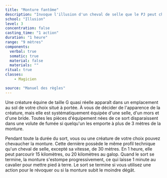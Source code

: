 ```yaml
---
title: "Monture fantôme"
description: "Invoque l'illusion d'un cheval de selle que le PJ peut chevaucher."
school: "Illusion"
level: 3
concentration: false
casting_time: "1 action"
duration: "1 heure"
range: "9 mètres"
components:
  verbal: true
  somatic: true
  material: false
  materials: ""
ritual: true
classes:
    - Magicien

source: "Manuel des règles"
---
```

Une créature équine de taille G quasi réelle apparaît dans un emplacement au sol de votre choix situé à portée. À vous de décider de l'apparence de la créature, mais elle est systématiquement équipée d'une selle, d'un mors et d'une bride. Toutes les pièces d'équipement nées de ce sort disparaissent dans une volute de fumée si quelqu'un les emporte à plus de 3 mètres de la monture.

Pendant toute la durée du sort, vous ou une créature de votre choix pouvez chevaucher la monture. Cette dernière possède le même profil technique qu'un cheval de selle, excepté sa vitesse, de 30 mètres. En 1 heure, elle peut parcourir 15 kilomètres, ou 20 kilomètres au galop. Quand le sort se termine, la monture s'estompe progressivement, ce qui laisse 1 minute au  cavalier pour mettre pied à terre. Le sort se termine si vous utilisez une action pour le révoquer ou si la monture subit le moindre dégât.
